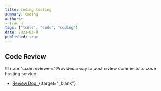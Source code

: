 ```yaml
---
title: coding tooling
summary: Coding
authors:
- Ivan K
tags: ["tools", "code", "coding"]
date: 2021-03-8
published: true
---
```


## Code Review

!!! note "code reviewers"
    Provides a way to post review comments to code hosting service

<!-- resources -->

- [Review Dog: ][review-dog]{:target="_blank"}

[review-dog]: https://github.com/reviewdog/reviewdog
